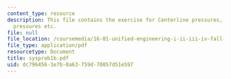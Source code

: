 ```yaml
---
content_type: resource
description: This file contains the exercise for Centerline pressures, Maximum, minimum
  pressures etc.
file: null
file_location: /coursemedia/16-01-unified-engineering-i-ii-iii-iv-fall-2005-spring-2006/dc7964563e7b0a63759d70857d51e597_sysprob1b.pdf
file_type: application/pdf
resourcetype: Document
title: sysprob1b.pdf
uid: dc796456-3e7b-0a63-759d-70857d51e597
---
```


